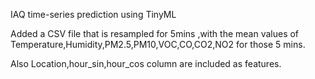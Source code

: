 IAQ time-series prediction using TinyML

Added a CSV file that is resampled for 5mins ,with the mean values of Temperature,Humidity,PM2.5,PM10,VOC,CO,CO2,NO2 for those 5 mins.

Also Location,hour_sin,hour_cos column are included as features.
